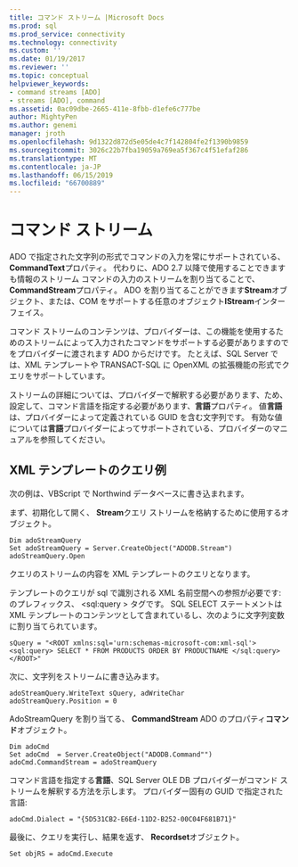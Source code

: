```yaml
---
title: コマンド ストリーム |Microsoft Docs
ms.prod: sql
ms.prod_service: connectivity
ms.technology: connectivity
ms.custom: ''
ms.date: 01/19/2017
ms.reviewer: ''
ms.topic: conceptual
helpviewer_keywords:
- command streams [ADO]
- streams [ADO], command
ms.assetid: 0ac09dbe-2665-411e-8fbb-d1efe6c777be
author: MightyPen
ms.author: genemi
manager: jroth
ms.openlocfilehash: 9d1322d872d5e05de4c7f142804fe2f1390b9859
ms.sourcegitcommit: 3026c22b7fba19059a769ea5f367c4f51efaf286
ms.translationtype: MT
ms.contentlocale: ja-JP
ms.lasthandoff: 06/15/2019
ms.locfileid: "66700889"
---
```

# <a name="command-streams"></a>コマンド ストリーム
ADO で指定された文字列の形式でコマンドの入力を常にサポートされている、 **CommandText**プロパティ。 代わりに、ADO 2.7 以降で使用することできますも情報のストリーム コマンドの入力のストリームを割り当てることで、 **CommandStream**プロパティ。 ADO を割り当てることができます**Stream**オブジェクト、または、COM をサポートする任意のオブジェクト**IStream**インターフェイス。  
  
 コマンド ストリームのコンテンツは、プロバイダーは、この機能を使用するためのストリームによって入力されたコマンドをサポートする必要がありますのでをプロバイダーに渡されます ADO からだけです。 たとえば、SQL Server では、XML テンプレートや TRANSACT-SQL に OpenXML の拡張機能の形式でクエリをサポートしています。  
  
 ストリームの詳細については、プロバイダーで解釈する必要があります、ため、設定して、コマンド言語を指定する必要があります、**言語**プロパティ。 値**言語**は、プロバイダーによって定義されている GUID を含む文字列です。 有効な値については**言語**プロバイダーによってサポートされている、プロバイダーのマニュアルを参照してください。  
  
## <a name="xml-template-query-example"></a>XML テンプレートのクエリ例  
 次の例は、VBScript で Northwind データベースに書き込まれます。  
  
 まず、初期化して開く、 **Stream**クエリ ストリームを格納するために使用するオブジェクト。  
  
```  
Dim adoStreamQuery  
Set adoStreamQuery = Server.CreateObject("ADODB.Stream")  
adoStreamQuery.Open  
```  
  
 クエリのストリームの内容を XML テンプレートのクエリとなります。  
  
 テンプレートのクエリが sql で識別される XML 名前空間への参照が必要です: のプレフィックス、 \<sql:query > タグです。 SQL SELECT ステートメントは XML テンプレートのコンテンツとして含まれているし、次のように文字列変数に割り当てられています。  
  
```  
sQuery = "<ROOT xmlns:sql='urn:schemas-microsoft-com:xml-sql'>  
<sql:query> SELECT * FROM PRODUCTS ORDER BY PRODUCTNAME </sql:query>  
</ROOT>"  
```  
  
 次に、文字列をストリームに書き込みます。  
  
```  
adoStreamQuery.WriteText sQuery, adWriteChar  
adoStreamQuery.Position = 0  
```  
  
 AdoStreamQuery を割り当てる、 **CommandStream** ADO のプロパティ**コマンド**オブジェクト。  
  
```  
Dim adoCmd  
Set adoCmd  = Server.CreateObject("ADODB.Command"")  
adoCmd.CommandStream = adoStreamQuery  
```  
  
 コマンド言語を指定する**言語**、SQL Server OLE DB プロバイダーがコマンド ストリームを解釈する方法を示します。 プロバイダー固有の GUID で指定された言語:  
  
```  
adoCmd.Dialect = "{5D531CB2-E6Ed-11D2-B252-00C04F681B71}"  
```  
  
 最後に、クエリを実行し、結果を返す、 **Recordset**オブジェクト。  
  
```  
Set objRS = adoCmd.Execute  
```
